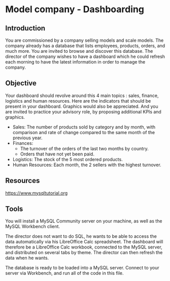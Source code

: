 # Model company - Dashboarding

## Introduction

You are commissioned by a company selling models and scale models. The company already has a database that lists employees, products, orders, and much more. You are invited to browse and discover this database. The director of the company wishes to have a dashboard which he could refresh each morning to have the latest information in order to manage the company.

## Objective

Your dashboard should revolve around this 4 main topics : sales, finance, logistics and human resources.
Here are the indicators that should be present in your dashboard. Graphics would also be appreciated. And you are invited to practice your advisory role, by proposing additional KPIs and graphics.
- Sales: The number of products sold by category and by month, with comparison and rate of change compared to the same month of the previous year.
- Finances:
  - The turnover of the orders of the last two months by country.
  - Orders that have not yet been paid.
- Logistics: The stock of the 5 most ordered products.
- Human Resources: Each month, the 2 sellers with the highest turnover.

## Resources
https://www.mysqltutorial.org

## Tools
You will install a MySQL Community server on your machine, as well as the MySQL Workbench client.

The director does not want to do SQL, he wants to be able to access the data automatically via his LibreOffice Calc spreadsheet. The dashboard will therefore be a LibreOffice Calc workbook, connected to the MySQL server, and distributed on several tabs by theme. The director can then refresh the data when he wants.

The database is ready to be loaded into a MySQL server. Connect to your server via Workbench, and run all of the code in this file.
